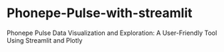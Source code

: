 # Phonepe-Pulse-with-streamlit
Phonepe Pulse Data Visualization and Exploration: A User-Friendly Tool Using Streamlit and Plotly
